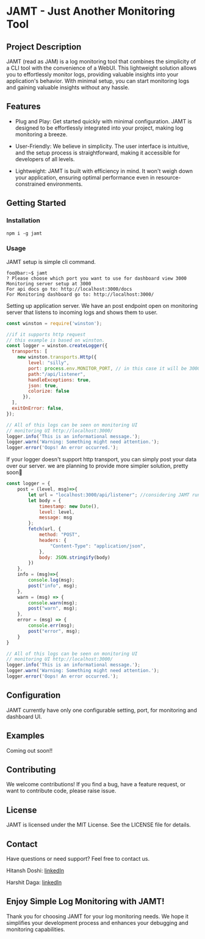 # JAMT - Just Another Monitoring Tool

## Project Description
JAMT (read as JAM) is a log monitoring tool that combines the simplicity of a CLI tool with the convenience of a WebUI. This lightweight solution allows you to effortlessly monitor logs, providing valuable insights into your application's behavior. With minimal setup, you can start monitoring logs and gaining valuable insights without any hassle.

## Features
- Plug and Play: 
Get started quickly with minimal configuration. JAMT is designed to be effortlessly integrated into your project, making log monitoring a breeze.

- User-Friendly: 
We believe in simplicity. The user interface is intuitive, and the setup process is straightforward, making it accessible for developers of all levels.

- Lightweight: 
JAMT is built with efficiency in mind. It won't weigh down your application, ensuring optimal performance even in resource-constrained environments.

## Getting Started
### Installation

```node
npm i -g jamt
```

### Usage

JAMT setup is simple cli command. 
```ShellSession
foo@bar:~$ jamt
? Please choose which port you want to use for dashboard view 3000
Monitoring server setup at 3000
For api docs go to: http://localhost:3000/docs
For Monitoring dashboard go to: http://localhost:3000/
```

Setting up application server. We have an post endpoint open on monitoring server that listens to incoming logs and shows them to user.  

```javascript
const winston = require('winston');

//if it supports http request
// this example is based on winston.
const logger = winston.createLogger({
  transports: [
    new winston.transports.Http({
        level: "silly",
        port: process.env.MONITOR_PORT, // in this case it will be 3000
        path:"/api/listener",
        handleExceptions: true,
        json: true,
        colorize: false
      }),
  ],
  exitOnError: false,
});

// All of this logs can be seen on monitoring UI 
// monitoring UI http://localhost:3000/
logger.info('This is an informational message.');
logger.warn('Warning: Something might need attention.');
logger.error('Oops! An error occurred.');

```

If your logger doesn't support http transport, you can simply post your data over our server. we are planning to provide more simpler solution, pretty soon🤞
```javascript
const logger = {
    post = (level, msg)=>{
        let url = "localhost:3000/api/listener"; //considering JAMT runing locally on port 3000.  
        let body = {
            timestamp: new Date(), 
            level: level,
            message: msg 
        }; 
        fetch(url, {
            method: "POST",
            headers: {
                "Content-Type": "application/json",
            },
            body: JSON.stringify(body)
        })
    },
    info = (msg)=>{
        console.log(msg);
        post("info", msg);
    },
    warn = (msg) => {
        console.warn(msg);
        post("warn", msg);
    },
    error = (msg) => {
        console.err(msg);
        post("error", msg);
    }
}

// All of this logs can be seen on monitoring UI 
// monitoring UI http://localhost:3000/
logger.info('This is an informational message.');
logger.warn('Warning: Something might need attention.');
logger.error('Oops! An error occurred.');
```

## Configuration
JAMT currently have only one configurable setting, port, for monitoring and dashboard UI. 

## Examples
Coming out soon!!

## Contributing
We welcome contributions! If you find a bug, have a feature request, or want to contribute code, please raise issue. 

## License
JAMT is licensed under the MIT License. See the LICENSE file for details.

## Contact
Have questions or need support? Feel free to contact us.

Hitansh Doshi: [linkedIn](https://www.linkedin.com/in/hitansh-doshi-b81530197/)

Harshit Daga: [linkedIn](https://www.linkedin.com/in/harshit-daga-0476541ba/)


## Enjoy Simple Log Monitoring with JAMT!
Thank you for choosing JAMT for your log monitoring needs. We hope it simplifies your development process and enhances your debugging and monitoring capabilities.

